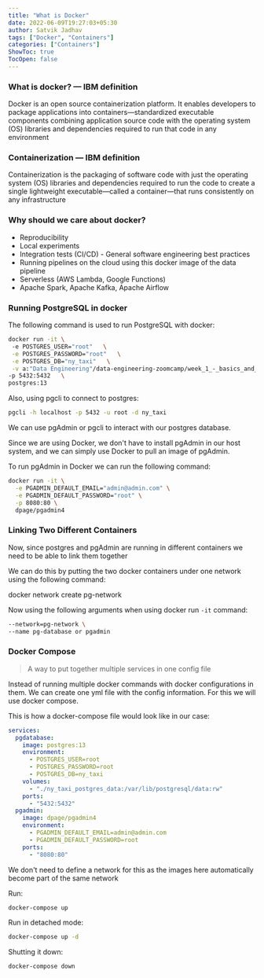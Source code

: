 ```yaml
---
title: "What is Docker"
date: 2022-06-09T19:27:03+05:30
author: Satvik Jadhav
tags: ["Docker", "Containers"]
categories: ["Containers"]
ShowToc: true
TocOpen: false
---
```


### What is docker? — IBM definition

Docker is an open source containerization platform. It enables developers to package applications into containers—standardized executable components combining application source code with the operating system (OS) libraries and dependencies required to run that code in any environment

  

### Containerization — IBM definition

Containerization is the packaging of software code with just the operating system (OS) libraries and dependencies required to run the code to create a single lightweight executable—called a container—that runs consistently on any infrastructure

  

### Why should we care about docker?

*   Reproducibility
*   Local experiments
*   Integration tests (CI/CD) - General software engineering best practices
*   Running pipelines on the cloud using this docker image of the data pipeline
*   Serverless (AWS Lambda, Google Functions)
*   Apache Spark, Apache Kafka, Apache Airflow

  

### Running PostgreSQL in docker

The following command is used to run PostgreSQL with docker:

```bash
docker run -it \   
 -e POSTGRES_USER="root"   \
 -e POSTGRES_PASSWORD="root"   \
 -e POSTGRES_DB="ny_taxi"   \
 -v a:"Data Engineering"/data-engineering-zoomcamp/week_1_-_basics_and_setup/docker_sql/ny_taxi_postgres_data:/var/lib/postgresql/data   \
-p 5432:5432   \
postgres:13
```

Also, using pgcli to connect to postgres:

```bash
pgcli -h localhost -p 5432 -u root -d ny_taxi
```

We can use pgAdmin or pgcli to interact with our postgres database.

Since we are using Docker, we don't have to install pgAdmin in our host system, and we can simply use Docker to pull an image of pgAdmin.


To run pgAdmin in Docker we can run the following command:  

```bash
docker run -it \
  -e PGADMIN_DEFAULT_EMAIL="admin@admin.com" \
  -e PGADMIN_DEFAULT_PASSWORD="root" \
  -p 8080:80 \
  dpage/pgadmin4
```
  
### Linking Two Different Containers

Now, since postgres and pgAdmin are running in different containers we need to be able to link them together

We can do this by putting the two docker containers under one network using the following command:

docker network create pg-network

Now using the following arguments when using docker run `-it` command:

```bash
--network=pg-network \
--name pg-database or pgadmin
```

### Docker Compose

> A way to put together multiple services in one config file

Instead of running multiple docker commands with docker configurations in them. We can create one yml file with the config information. For this we will use docker compose.

  
This is how a docker-compose file would look like in our case:

```yaml
services:
  pgdatabase:
    image: postgres:13
    environment:
      - POSTGRES_USER=root
      - POSTGRES_PASSWORD=root
      - POSTGRES_DB=ny_taxi
    volumes:
      - "./ny_taxi_postgres_data:/var/lib/postgresql/data:rw"
    ports:
      - "5432:5432"
  pgadmin:
    image: dpage/pgadmin4
    environment:
      - PGADMIN_DEFAULT_EMAIL=admin@admin.com
      - PGADMIN_DEFAULT_PASSWORD=root
    ports:
      - "8080:80"
```
  

We don't need to define a network for this as the images here automatically become part of the same network

Run:

```bash
docker-compose up
```

Run in detached mode:

```bash
docker-compose up -d
```

Shutting it down:

```bash
docker-compose down
```